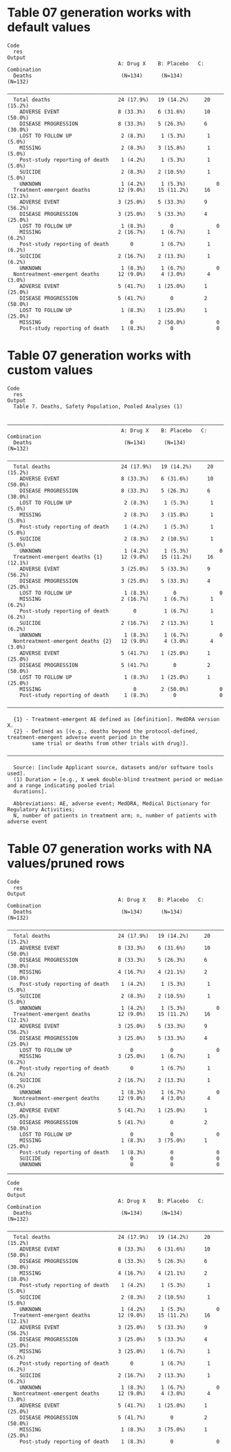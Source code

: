 # Table 07 generation works with default values

    Code
      res
    Output
                                        A: Drug X    B: Placebo   C: Combination
      Deaths                             (N=134)      (N=134)        (N=132)    
      ——————————————————————————————————————————————————————————————————————————
      Total deaths                      24 (17.9%)   19 (14.2%)     20 (15.2%)  
        ADVERSE EVENT                   8 (33.3%)    6 (31.6%)      10 (50.0%)  
        DISEASE PROGRESSION             8 (33.3%)    5 (26.3%)      6 (30.0%)   
        LOST TO FOLLOW UP                2 (8.3%)     1 (5.3%)       1 (5.0%)   
        MISSING                          2 (8.3%)    3 (15.8%)       1 (5.0%)   
        Post-study reporting of death    1 (4.2%)     1 (5.3%)       1 (5.0%)   
        SUICIDE                          2 (8.3%)    2 (10.5%)       1 (5.0%)   
        UNKNOWN                          1 (4.2%)     1 (5.3%)          0       
      Treatment-emergent deaths         12 (9.0%)    15 (11.2%)     16 (12.1%)  
        ADVERSE EVENT                   3 (25.0%)    5 (33.3%)      9 (56.2%)   
        DISEASE PROGRESSION             3 (25.0%)    5 (33.3%)      4 (25.0%)   
        LOST TO FOLLOW UP                1 (8.3%)        0              0       
        MISSING                         2 (16.7%)     1 (6.7%)       1 (6.2%)   
        Post-study reporting of death       0         1 (6.7%)       1 (6.2%)   
        SUICIDE                         2 (16.7%)    2 (13.3%)       1 (6.2%)   
        UNKNOWN                          1 (8.3%)     1 (6.7%)          0       
      Nontreatment-emergent deaths      12 (9.0%)     4 (3.0%)       4 (3.0%)   
        ADVERSE EVENT                   5 (41.7%)    1 (25.0%)      1 (25.0%)   
        DISEASE PROGRESSION             5 (41.7%)        0          2 (50.0%)   
        LOST TO FOLLOW UP                1 (8.3%)    1 (25.0%)      1 (25.0%)   
        MISSING                             0        2 (50.0%)          0       
        Post-study reporting of death    1 (8.3%)        0              0       

# Table 07 generation works with custom values

    Code
      res
    Output
      Table 7. Deaths, Safety Population, Pooled Analyses (1)
      
      ———————————————————————————————————————————————————————————————————————————
                                         A: Drug X    B: Placebo   C: Combination
      Deaths                              (N=134)      (N=134)        (N=132)    
      ———————————————————————————————————————————————————————————————————————————
      Total deaths                       24 (17.9%)   19 (14.2%)     20 (15.2%)  
        ADVERSE EVENT                    8 (33.3%)    6 (31.6%)      10 (50.0%)  
        DISEASE PROGRESSION              8 (33.3%)    5 (26.3%)      6 (30.0%)   
        LOST TO FOLLOW UP                 2 (8.3%)     1 (5.3%)       1 (5.0%)   
        MISSING                           2 (8.3%)    3 (15.8%)       1 (5.0%)   
        Post-study reporting of death     1 (4.2%)     1 (5.3%)       1 (5.0%)   
        SUICIDE                           2 (8.3%)    2 (10.5%)       1 (5.0%)   
        UNKNOWN                           1 (4.2%)     1 (5.3%)          0       
      Treatment-emergent deaths {1}      12 (9.0%)    15 (11.2%)     16 (12.1%)  
        ADVERSE EVENT                    3 (25.0%)    5 (33.3%)      9 (56.2%)   
        DISEASE PROGRESSION              3 (25.0%)    5 (33.3%)      4 (25.0%)   
        LOST TO FOLLOW UP                 1 (8.3%)        0              0       
        MISSING                          2 (16.7%)     1 (6.7%)       1 (6.2%)   
        Post-study reporting of death        0         1 (6.7%)       1 (6.2%)   
        SUICIDE                          2 (16.7%)    2 (13.3%)       1 (6.2%)   
        UNKNOWN                           1 (8.3%)     1 (6.7%)          0       
      Nontreatment-emergent deaths {2}   12 (9.0%)     4 (3.0%)       4 (3.0%)   
        ADVERSE EVENT                    5 (41.7%)    1 (25.0%)      1 (25.0%)   
        DISEASE PROGRESSION              5 (41.7%)        0          2 (50.0%)   
        LOST TO FOLLOW UP                 1 (8.3%)    1 (25.0%)      1 (25.0%)   
        MISSING                              0        2 (50.0%)          0       
        Post-study reporting of death     1 (8.3%)        0              0       
      ———————————————————————————————————————————————————————————————————————————
      
      {1} - Treatment-emergent AE defined as [definition]. MedDRA version X.
      {2} - Defined as [(e.g., deaths beyond the protocol-defined, treatment-emergent adverse event period in the
            same trial or deaths from other trials with drug)].
      ———————————————————————————————————————————————————————————————————————————
      
      Source: [include Applicant source, datasets and/or software tools used].
      (1) Duration = [e.g., X week double-blind treatment period or median and a range indicating pooled trial
      durations].
      
      Abbreviations: AE, adverse event; MedDRA, Medical Dictionary for Regulatory Activities;
      N, number of patients in treatment arm; n, number of patients with adverse event

# Table 07 generation works with NA values/pruned rows

    Code
      res
    Output
                                        A: Drug X    B: Placebo   C: Combination
      Deaths                             (N=134)      (N=134)        (N=132)    
      ——————————————————————————————————————————————————————————————————————————
      Total deaths                      24 (17.9%)   19 (14.2%)     20 (15.2%)  
        ADVERSE EVENT                   8 (33.3%)    6 (31.6%)      10 (50.0%)  
        DISEASE PROGRESSION             8 (33.3%)    5 (26.3%)      6 (30.0%)   
        MISSING                         4 (16.7%)    4 (21.1%)      2 (10.0%)   
        Post-study reporting of death    1 (4.2%)     1 (5.3%)       1 (5.0%)   
        SUICIDE                          2 (8.3%)    2 (10.5%)       1 (5.0%)   
        UNKNOWN                          1 (4.2%)     1 (5.3%)          0       
      Treatment-emergent deaths         12 (9.0%)    15 (11.2%)     16 (12.1%)  
        ADVERSE EVENT                   3 (25.0%)    5 (33.3%)      9 (56.2%)   
        DISEASE PROGRESSION             3 (25.0%)    5 (33.3%)      4 (25.0%)   
        LOST TO FOLLOW UP                   0            0              0       
        MISSING                         3 (25.0%)     1 (6.7%)       1 (6.2%)   
        Post-study reporting of death       0         1 (6.7%)       1 (6.2%)   
        SUICIDE                         2 (16.7%)    2 (13.3%)       1 (6.2%)   
        UNKNOWN                          1 (8.3%)     1 (6.7%)          0       
      Nontreatment-emergent deaths      12 (9.0%)     4 (3.0%)       4 (3.0%)   
        ADVERSE EVENT                   5 (41.7%)    1 (25.0%)      1 (25.0%)   
        DISEASE PROGRESSION             5 (41.7%)        0          2 (50.0%)   
        LOST TO FOLLOW UP                   0            0              0       
        MISSING                          1 (8.3%)    3 (75.0%)      1 (25.0%)   
        Post-study reporting of death    1 (8.3%)        0              0       
        SUICIDE                             0            0              0       
        UNKNOWN                             0            0              0       

---

    Code
      res
    Output
                                        A: Drug X    B: Placebo   C: Combination
      Deaths                             (N=134)      (N=134)        (N=132)    
      ——————————————————————————————————————————————————————————————————————————
      Total deaths                      24 (17.9%)   19 (14.2%)     20 (15.2%)  
        ADVERSE EVENT                   8 (33.3%)    6 (31.6%)      10 (50.0%)  
        DISEASE PROGRESSION             8 (33.3%)    5 (26.3%)      6 (30.0%)   
        MISSING                         4 (16.7%)    4 (21.1%)      2 (10.0%)   
        Post-study reporting of death    1 (4.2%)     1 (5.3%)       1 (5.0%)   
        SUICIDE                          2 (8.3%)    2 (10.5%)       1 (5.0%)   
        UNKNOWN                          1 (4.2%)     1 (5.3%)          0       
      Treatment-emergent deaths         12 (9.0%)    15 (11.2%)     16 (12.1%)  
        ADVERSE EVENT                   3 (25.0%)    5 (33.3%)      9 (56.2%)   
        DISEASE PROGRESSION             3 (25.0%)    5 (33.3%)      4 (25.0%)   
        MISSING                         3 (25.0%)     1 (6.7%)       1 (6.2%)   
        Post-study reporting of death       0         1 (6.7%)       1 (6.2%)   
        SUICIDE                         2 (16.7%)    2 (13.3%)       1 (6.2%)   
        UNKNOWN                          1 (8.3%)     1 (6.7%)          0       
      Nontreatment-emergent deaths      12 (9.0%)     4 (3.0%)       4 (3.0%)   
        ADVERSE EVENT                   5 (41.7%)    1 (25.0%)      1 (25.0%)   
        DISEASE PROGRESSION             5 (41.7%)        0          2 (50.0%)   
        MISSING                          1 (8.3%)    3 (75.0%)      1 (25.0%)   
        Post-study reporting of death    1 (8.3%)        0              0       

